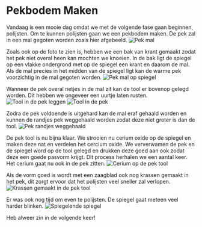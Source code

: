 # Pekbodem Maken
Vandaag is een mooie dag omdat we met de volgende fase gaan beginnen, polijsten. Om te kunnen polijsten gaan we een pekbodem maken. De pek zal in een mal gegoten worden zoals hier afgebeeld.
![Pek mal](/images/IMG_7522.jpg)

Zoals ook op de foto te zien is, hebben we een bak van krant gemaakt zodat het pek niet overal heen kan mochten we knoeien. In de bak ligt de spiegel op een vlakke ondergrond met op de spiegel een krant en daarom de mal. Als de mal precies in het midden van de spiegel ligt kan de warme pek voorzichtig in de mal gegoten worden.
![Pek mal op spiegel](/images/IMG_7523.jpg)

Wanneer de pek overal netjes in de mal zit kan de tool er bovenop gelegd worden. Dit hebben we ongeveer een uurtje laten rusten.
![Tool in de pek leggen](/images/IMG_7524.jpg)
![Tool in de pek](/images/IMG_7525.jpg)

Zodra de pek voldoende is uitgehard kan de mal eraf gehaald worden en kunnen de randjes pek weggehaald worden zodat deze niet groter is dan de tool.
![Pek randjes weggehaald](/images/IMG_7526.jpg)

De pek tool is nu bijna klaar. We strooien nu cerium oxide op de spiegel en maken deze nat en verdelen het cercium oxide. We ververwamen de pek en de spiegel word op de tool gelegd en drukken deze goed aan ook zodat deze een goede pasvorm krijgt. Dit process herhalen we een aantal keer. Het cerium gaat nu ook in de pek zitten.
![Cerium op de pek tool](/images/IMG_7527.jpg)

Als de vorm goed is wordt met een zaagblad ook nog krassen gemaakt in het pek, dit zorgt ervoor dat het polijsten veel sneller zal verlopen.
![Krassen gemaakt in de pek tool](/images/IMG_7531.jpg)

Er was ook nog tijd om even te polijsten. De spiegel gaat meteen veel harder blinken.
![Spiegelende spiegel](/images/IMG_7532.jpg)

Heb alweer zin in de volgende keer!